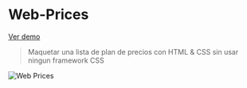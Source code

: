 # Web-Prices
[Ver demo](https://gscode9.github.io/PROJECT-WEB-PRICES/)
> Maquetar una lista de plan de precios con HTML & CSS sin usar ningun framework CSS

![Web Prices](https://gscode9.github.io/PROJECT-WEB-PRICES/ScreenShot/lista-precios.png)
